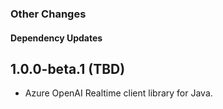 ### Other Changes

#### Dependency Updates

## 1.0.0-beta.1 (TBD)

- Azure OpenAI Realtime client library for Java.